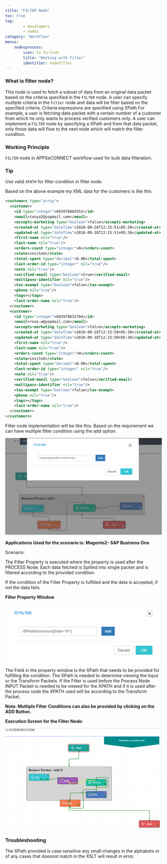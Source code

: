```yaml
---
title: "FILTER Node"
toc: true
tag: 
        - developers
        - nodes
category: "Workflow"
menus: 
    nodesprocess:
        icon: fa fa-link
        title: "Working with Filter" 
        identifier: nodefilter
---
```


### What is filter node?

This node is used to fetch a subset of data from an original data packet based on the criteria specified in the `FILTER` node. A user can specify multiple criteria in the `Filter` node and data will be filter based on the specified criteria. Criteria expressions are specified using XPath.For example, a user is fetching data packet with a certain number of a customer from which he only wants to process verified customers only. A user can implement a `FILTER` node by specifying a XPath and from that data packet, only those data will flow to the next node which will match the filter condition.

### Working Principle

`FILTER` node in APPSeCONNECT workflow used for bulk data filteration.

### Tip

Use valid `XPATH` for filter condition in filter node.

Based on the above example my XML data for the customers is like this 


``` XML
<customers type="array">
  <customer>
    <id type="integer">693970665552</id>
    <email>tanya2@yopmail.com</email>
    <accepts-marketing type="boolean">false</accepts-marketing>
    <created-at type="dateTime">2018-09-28T12:15:51+05:30</created-at>
    <updated-at type="dateTime">2018-09-28T12:15:51+05:30</updated-at>
    <first-name nil="true"/>
    <last-name nil="true"/>
    <orders-count type="integer">0</orders-count>
    <state>invited</state>
    <total-spent type="decimal">0.00</total-spent>
    <last-order-id type="integer" nil="true"/>
    <note nil="true"/>
    <verified-email type="boolean">true</verified-email>
    <multipass-identifier nil="true"/>
    <tax-exempt type="boolean">false</tax-exempt>
    <phone nil="true"/>
    <tags></tags>
    <last-order-name nil="true"/>
  </customer>
  <customer>
    <id type="integer">693970632784</id>
    <email>rose.w@yopmail.com</email>
    <accepts-marketing type="boolean">false</accepts-marketing>
    <created-at type="dateTime">2018-09-28T12:15:50+05:30</created-at>
    <updated-at type="dateTime">2018-09-28T12:15:50+05:30</updated-at>
    <first-name nil="true"/>
    <last-name nil="true"/>
    <orders-count type="integer">0</orders-count>
    <state>invited</state>
    <total-spent type="decimal">0.00</total-spent>
    <last-order-id type="integer" nil="true"/>
    <note nil="true"/>
    <verified-email type="boolean">false</verified-email>
    <multipass-identifier nil="true"/>
    <tax-exempt type="boolean">false</tax-exempt>
    <phone nil="true"/>
    <tags></tags>
    <last-order-name nil="true"/>
  </customer>
</customers>
```

Filter node implementation will be like this. Based on the requirement we can have multiple filter condition using the add option.

![Filter Node](/staticfiles/workflow-management/media/FilterNode/FilterNode.png)

**Applications Used for the scenario is: Magento2- SAP Business One**

Scenario: 

The Filter Property is executed where the property is used after the PROCESS Node. Each data fetched is Splited into 
single packet and is filtered according to the provided condition.

If the condition of the Filter Property is fulfilled and the data is accepted, if not the data fails. 

**Filter Property Window**

![FilterProperty-Window](/staticfiles/workflow-management/media/FilterNode/FilterProperty-Window.png)

The Field in the property window is the XPath that needs to be provided for fulfilling the condition. The XPath is needed 
to determine viewing the Input or the Transform Packets. If the Filter is used before the Process Node INPUT Packet 
is needed to be viewed for the XPATH and if it is used after the process node the XPATH used will be according 
to the Transform Packet.

**Note: Multiple Filter Conditions can also be provided by clicking on the ADD Button.**

**Execution Screen for the Filter Node:**

![Filter-Workflow](/staticfiles/workflow-management/media/FilterNode/Filter-Workflow.png)

### Troubleshooting 

The XPath provided is case sensitive any small changes in the alphabets or of any cases
 that doesnot match in the XSLT will result in error.


